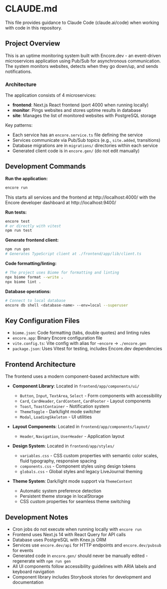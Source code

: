 # CLAUDE.md

This file provides guidance to Claude Code (claude.ai/code) when working with code in this repository.

## Project Overview

This is an uptime monitoring system built with Encore.dev - an event-driven microservices application using Pub/Sub for asynchronous communication. The system monitors websites, detects when they go down/up, and sends notifications.

### Architecture

The application consists of 4 microservices:
- **frontend**: Next.js React frontend (port 4000 when running locally)
- **monitor**: Pings websites and stores uptime results in database
- **site**: Manages the list of monitored websites with PostgreSQL storage

Key patterns:
- Each service has an `encore.service.ts` file defining the service
- Services communicate via Pub/Sub topics (e.g., `site.added`, transitions)
- Database migrations are in `migrations/` directories within each service
- Generated client code is in `encore.gen/` (do not edit manually)

## Development Commands

**Run the application:**
```bash
encore run
```
This starts all services and the frontend at http://localhost:4000/ with the Encore developer dashboard at http://localhost:9400/

**Run tests:**
```bash
encore test
# or directly with vitest
npm run test
```

**Generate frontend client:**
```bash
npm run gen
# Generates TypeScript client at ./frontend/app/lib/client.ts
```

**Code formatting/linting:**
```bash
# The project uses Biome for formatting and linting
npx biome format --write .
npx biome lint .
```

**Database operations:**
```bash
# Connect to local database
encore db shell <database-name> --env=local --superuser
```

## Key Configuration Files

- `biome.json`: Code formatting (tabs, double quotes) and linting rules
- `encore.app`: Binary Encore configuration file
- `vite.config.ts`: Vite config with alias for `~encore` -> `./encore.gen`
- `package.json`: Uses Vitest for testing, includes Encore.dev dependencies

## Frontend Architecture

The frontend uses a modern component-based architecture with:

- **Component Library**: Located in `frontend/app/components/ui/`
  - `Button`, `Input`, `TextArea`, `Select` - Form components with accessibility
  - `Card`, `CardHeader`, `CardContent`, `CardFooter` - Layout components
  - `Toast`, `ToastContainer` - Notification system
  - `ThemeToggle` - Dark/light mode switcher
  - `Modal`, `LoadingSkeleton` - UI utilities

- **Layout Components**: Located in `frontend/app/components/layout/`
  - `Header`, `Navigation`, `UserHeader` - Application layout

- **Design System**: Located in `frontend/app/styles/`
  - `variables.css` - CSS custom properties with semantic color scales, fluid typography, responsive spacing
  - `components.css` - Component styles using design tokens
  - `globals.css` - Global styles and legacy LiveJournal theming

- **Theme System**: Dark/light mode support via `ThemeContext`
  - Automatic system preference detection
  - Persistent theme storage in localStorage
  - CSS custom properties for seamless theme switching

## Development Notes

- Cron jobs do not execute when running locally with `encore run`
- Frontend uses Next.js 14 with React Query for API calls
- Database uses PostgreSQL with Knex.js ORM
- Services use `encore.dev/api` for HTTP endpoints and `encore.dev/pubsub` for events
- Generated code in `encore.gen/` should never be manually edited - regenerate with `npm run gen`
- All UI components follow accessibility guidelines with ARIA labels and keyboard navigation
- Component library includes Storybook stories for development and documentation